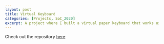 ```yaml
---
layout: post
title: Virtual Keyboard
categories: [Projects, SoC_2020]
excerpt: A project where I built a virtual paper keyboard that works using a live feed from your camera. This repository also contains other cool projects such as Invisibility Cloak and Augmented Reality Sudoku Solver.
---
```


Check out the repository <a href = https://github.com/Sudhansh6/Virtual-Keyboard/>here</a>